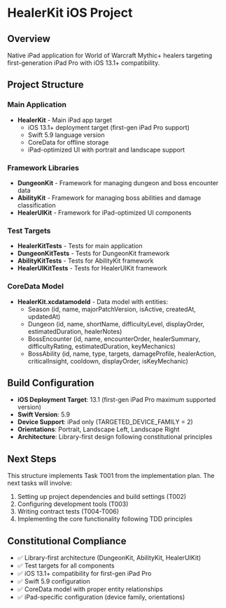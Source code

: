 # HealerKit iOS Project

## Overview
Native iPad application for World of Warcraft Mythic+ healers targeting first-generation iPad Pro with iOS 13.1+ compatibility.

## Project Structure

### Main Application
- **HealerKit** - Main iPad app target
  - iOS 13.1+ deployment target (first-gen iPad Pro support)
  - Swift 5.9 language version
  - CoreData for offline storage
  - iPad-optimized UI with portrait and landscape support

### Framework Libraries
- **DungeonKit** - Framework for managing dungeon and boss encounter data
- **AbilityKit** - Framework for managing boss abilities and damage classification
- **HealerUIKit** - Framework for iPad-optimized UI components

### Test Targets
- **HealerKitTests** - Tests for main application
- **DungeonKitTests** - Tests for DungeonKit framework
- **AbilityKitTests** - Tests for AbilityKit framework
- **HealerUIKitTests** - Tests for HealerUIKit framework

### CoreData Model
- **HealerKit.xcdatamodeld** - Data model with entities:
  - Season (id, name, majorPatchVersion, isActive, createdAt, updatedAt)
  - Dungeon (id, name, shortName, difficultyLevel, displayOrder, estimatedDuration, healerNotes)
  - BossEncounter (id, name, encounterOrder, healerSummary, difficultyRating, estimatedDuration, keyMechanics)
  - BossAbility (id, name, type, targets, damageProfile, healerAction, criticalInsight, cooldown, displayOrder, isKeyMechanic)

## Build Configuration
- **iOS Deployment Target**: 13.1 (first-gen iPad Pro maximum supported version)
- **Swift Version**: 5.9
- **Device Support**: iPad only (TARGETED_DEVICE_FAMILY = 2)
- **Orientations**: Portrait, Landscape Left, Landscape Right
- **Architecture**: Library-first design following constitutional principles

## Next Steps
This structure implements Task T001 from the implementation plan. The next tasks will involve:
1. Setting up project dependencies and build settings (T002)
2. Configuring development tools (T003)
3. Writing contract tests (T004-T006)
4. Implementing the core functionality following TDD principles

## Constitutional Compliance
- ✅ Library-first architecture (DungeonKit, AbilityKit, HealerUIKit)
- ✅ Test targets for all components
- ✅ iOS 13.1+ compatibility for first-gen iPad Pro
- ✅ Swift 5.9 configuration
- ✅ CoreData model with proper entity relationships
- ✅ iPad-specific configuration (device family, orientations)